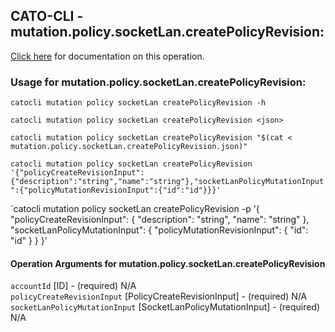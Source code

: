 
## CATO-CLI - mutation.policy.socketLan.createPolicyRevision:
[Click here](https://api.catonetworks.com/documentation/#mutation-mutation.policy.socketLan.createPolicyRevision) for documentation on this operation.

### Usage for mutation.policy.socketLan.createPolicyRevision:

`catocli mutation policy socketLan createPolicyRevision -h`

`catocli mutation policy socketLan createPolicyRevision <json>`

`catocli mutation policy socketLan createPolicyRevision "$(cat < mutation.policy.socketLan.createPolicyRevision.json)"`

`catocli mutation policy socketLan createPolicyRevision '{"policyCreateRevisionInput":{"description":"string","name":"string"},"socketLanPolicyMutationInput":{"policyMutationRevisionInput":{"id":"id"}}}'`

`catocli mutation policy socketLan createPolicyRevision -p '{
    "policyCreateRevisionInput": {
        "description": "string",
        "name": "string"
    },
    "socketLanPolicyMutationInput": {
        "policyMutationRevisionInput": {
            "id": "id"
        }
    }
}'


#### Operation Arguments for mutation.policy.socketLan.createPolicyRevision ####

`accountId` [ID] - (required) N/A    
`policyCreateRevisionInput` [PolicyCreateRevisionInput] - (required) N/A    
`socketLanPolicyMutationInput` [SocketLanPolicyMutationInput] - (required) N/A    
